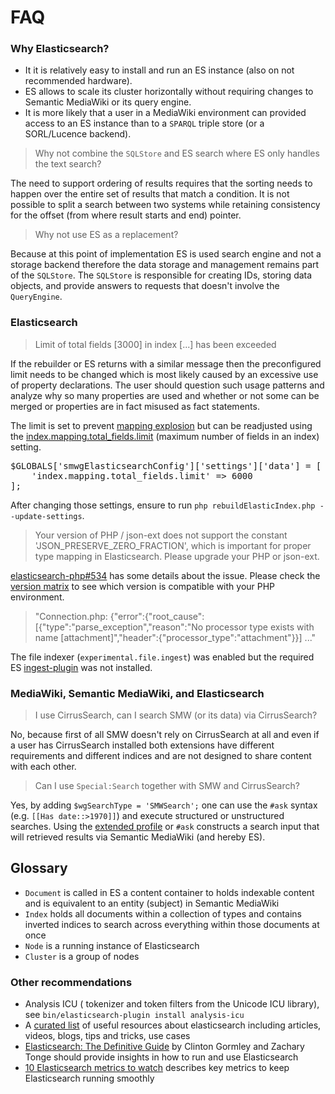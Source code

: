# FAQ

### Why Elasticsearch?

- It it is relatively easy to install and run an ES instance (also on not recommended hardware).
- ES allows to scale its cluster horizontally without requiring changes to Semantic MediaWiki or its query engine.
- It is more likely that a user in a MediaWiki environment can provided access to an ES instance than to a `SPARQL` triple store (or a SORL/Lucence backend).

> Why not combine the `SQLStore` and ES search where ES only handles the text search?

The need to support ordering of results requires that the sorting needs to happen over the entire set of results that match a condition. It is not possible to split a search between two systems while retaining consistency for the offset (from where result starts and end) pointer.

> Why not use ES as a replacement?

Because at this point of implementation ES is used search engine and not a storage backend therefore the data storage and management remains part of the `SQLStore`. The `SQLStore` is responsible for creating IDs, storing data objects, and provide answers to requests that doesn't involve the `QueryEngine`.

### Elasticsearch

> Limit of total fields [3000] in index [...] has been exceeded

If the rebuilder or ES returns with a similar message then the preconfigured limit needs to be changed which is most likely caused by an excessive use of property declarations. The user should question such usage patterns and analyze why so many properties are used and whether or not some can
be merged or properties are in fact misused as fact statements.

The limit is set to prevent [mapping explosion][es:map:explosion] but can be readjusted using the [index.mapping.total_fields.limit][es:mapping] (maximum number of fields in an index) setting.

<pre>
$GLOBALS['smwgElasticsearchConfig']['settings']['data'] = [
	'index.mapping.total_fields.limit' => 6000
];
</pre>

After changing those settings, ensure to run `php rebuildElasticIndex.php --update-settings`.

> Your version of PHP / json-ext does not support the constant 'JSON_PRESERVE_ZERO_FRACTION', which is important for proper type mapping in Elasticsearch. Please upgrade your PHP or json-ext.

[elasticsearch-php#534](https://github.com/elastic/elasticsearch-php/issues/534) has some details about the issue. Please check the [version matrix][es:version:matrix] to see which version is compatible with your PHP environment.

> "Connection.php: {"error":{"root_cause":[{"type":"parse_exception","reason":"No processor type exists with name [attachment]","header":{"processor_type":"attachment"}}] ..."

The file indexer (`experimental.file.ingest`) was enabled but the required ES [ingest-plugin][es:ingest] was not installed.

### MediaWiki, Semantic MediaWiki, and Elasticsearch

> I use CirrusSearch, can I search SMW (or its data) via CirrusSearch?

No, because first of all SMW doesn't rely on CirrusSearch at all and even if a user has CirrusSearch installed both extensions have different requirements and different indices and are not designed to share content with each other.

> Can I use `Special:Search` together with SMW and CirrusSearch?

Yes, by adding `$wgSearchType = 'SMWSearch';` one can use the `#ask` syntax (e.g. `[[Has date::>1970]]`) and execute structured or unstructured searches. Using the [extended profile](https://www.semantic-mediawiki.org/wiki/Help:SMWSearch/Extended_profile) or `#ask` constructs a search input that will retrieved results via Semantic MediaWiki (and hereby ES).

## Glossary

- `Document` is called in ES a content container to holds indexable content and is equivalent to an entity (subject) in Semantic MediaWiki
- `Index` holds all documents within a collection of types and contains inverted indices to search across everything within those documents at once
- `Node` is a running instance of Elasticsearch
- `Cluster` is a group of nodes

### Other recommendations

- Analysis ICU ( tokenizer and token filters from the Unicode ICU library), see `bin/elasticsearch-plugin install analysis-icu`
- A [curated list](https://github.com/dzharii/awesome-elasticsearch) of useful resources about elasticsearch including articles, videos, blogs, tips and tricks, use cases
- [Elasticsearch: The Definitive Guide](http://shop.oreilly.com/product/0636920028505.do) by Clinton Gormley and Zachary Tonge should provide insights in how to run and use Elasticsearch
- [10 Elasticsearch metrics to watch][oreilly:es-metrics-to-watch] describes key metrics to keep Elasticsearch running smoothly


[es:conf]: https://www.elastic.co/guide/en/elasticsearch/reference/6.1/system-config.html
[es:conf:hosts]: https://www.elastic.co/guide/en/elasticsearch/client/php-api/6.0/_configuration.html#_extended_host_configuration
[es:php-api]: https://www.elastic.co/guide/en/elasticsearch/client/php-api/6.0/_installation_2.html
[es:joins]: https://github.com/elastic/elasticsearch/issues/6769
[es:subqueries]: https://discuss.elastic.co/t/question-about-subqueries/20767/2
[es:terms-lookup]: https://www.elastic.co/blog/terms-filter-lookup
[es:dsl]: https://www.elastic.co/guide/en/elasticsearch/reference/6.1/query-dsl.html
[es:mapping]: https://www.elastic.co/guide/en/elasticsearch/reference/6.1/mapping.html
[es:multi-fields]: https://www.elastic.co/guide/en/elasticsearch/reference/current/multi-fields.html
[es:map:explosion]: https://www.elastic.co/blog/found-crash-elasticsearch#mapping-explosion
[es:indexing:speed]: https://www.elastic.co/guide/en/elasticsearch/reference/current/tune-for-indexing-speed.html
[es:create:index]: https://www.elastic.co/guide/en/elasticsearch/reference/current/indices-create-index.html
[es:dynamic:templates]: https://www.elastic.co/guide/en/elasticsearch/reference/6.1/dynamic-templates.html
[es:version:matrix]: https://www.elastic.co/guide/en/elasticsearch/client/php-api/6.0/_installation_2.html#_version_matrix
[es:hardware]: https://www.elastic.co/guide/en/elasticsearch/guide/2.x/hardware.html#_memory
[es:standard:analyzer]: https://www.elastic.co/guide/en/elasticsearch/reference/current/analysis-standard-analyzer.html
[es:lang:analyzer]: https://www.elastic.co/guide/en/elasticsearch/reference/current/analysis-lang-analyzer.html
[es:icu:tokenizer]: https://www.elastic.co/guide/en/elasticsearch/plugins/6.1/analysis-icu-tokenizer.html
[es:unicode:normalization]: https://www.elastic.co/guide/en/elasticsearch/guide/current/unicode-normalization.html
[es:unicode:case:folding]: https://www.elastic.co/guide/en/elasticsearch/guide/current/case-folding.html
[es:shards]: https://www.elastic.co/guide/en/elasticsearch/reference/current/_basic_concepts.html#getting-started-shards-and-replicas
[es:alias-zero]: https://www.elastic.co/guide/en/elasticsearch/guide/master/index-aliases.html
[es:bulk]: https://www.elastic.co/guide/en/elasticsearch/reference/6.2/docs-bulk.html
[es:structured:search]: https://www.elastic.co/guide/en/elasticsearch/guide/current/structured-search.html
[es:filter:context]: https://www.elastic.co/guide/en/elasticsearch/reference/6.2/query-filter-context.html
[es:query:context]: https://www.elastic.co/guide/en/elasticsearch/reference/6.2/query-filter-context.html
[es:relevance]: https://www.elastic.co/guide/en/elasticsearch/guide/master/relevance-intro.html
[es:copy-to]: https://www.elastic.co/guide/en/elasticsearch/reference/master/copy-to.html
[oreilly:es-metrics-to-watch]: https://www.oreilly.com/ideas/10-elasticsearch-metrics-to-watch
[stack:segments]: https://stackoverflow.com/questions/15426441/understanding-segments-in-elasticsearch
[es:6]: https://www.elastic.co/blog/minimize-index-storage-size-elasticsearch-6-0
[packagist:es]:https://packagist.org/packages/elasticsearch/elasticsearch
[es:ingest]:https://www.elastic.co/guide/en/elasticsearch/plugins/master/ingest-attachment.html
[es:parent-join]: https://www.elastic.co/guide/en/elasticsearch/reference/current/parent-join.html
[es:replica-shards]:https://www.elastic.co/guide/en/elasticsearch/guide/current/replica-shards.html
[es:highlighting]: https://www.elastic.co/guide/en/elasticsearch/reference/current/search-request-highlighting.html
[es:query-dsl-terms-lookup]: https://www.elastic.co/guide/en/elasticsearch/reference/current/query-dsl-terms-query.html#query-dsl-terms-lookup
[smw:search]: https://www.semantic-mediawiki.org/wiki/Help:SMWSearch
